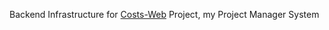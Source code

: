 Backend Infrastructure for [Costs-Web]([https://github.com/DevDario/Costs-Web) Project, my Project Manager System
